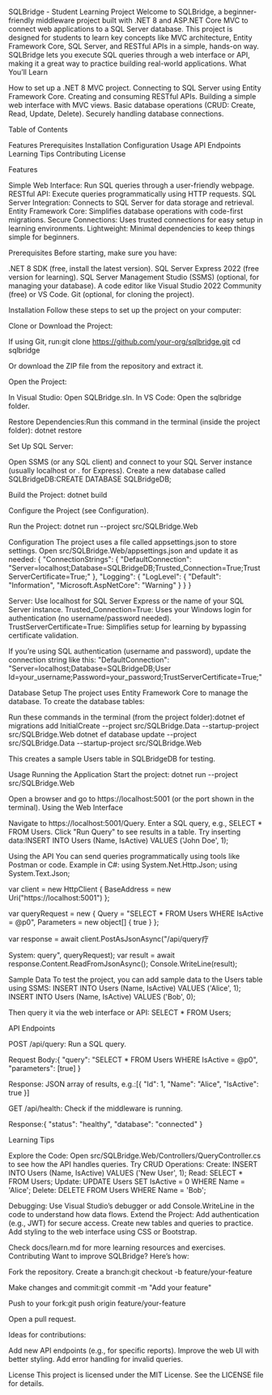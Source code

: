 SQLBridge - Student Learning Project
Welcome to SQLBridge, a beginner-friendly middleware project built with .NET 8 and ASP.NET Core MVC to connect web applications to a SQL Server database. This project is designed for students to learn key concepts like MVC architecture, Entity Framework Core, SQL Server, and RESTful APIs in a simple, hands-on way. SQLBridge lets you execute SQL queries through a web interface or API, making it a great way to practice building real-world applications.
What You’ll Learn

How to set up a .NET 8 MVC project.
Connecting to SQL Server using Entity Framework Core.
Creating and consuming RESTful APIs.
Building a simple web interface with MVC views.
Basic database operations (CRUD: Create, Read, Update, Delete).
Securely handling database connections.

Table of Contents

Features
Prerequisites
Installation
Configuration
Usage
API Endpoints
Learning Tips
Contributing
License

Features

Simple Web Interface: Run SQL queries through a user-friendly webpage.
RESTful API: Execute queries programmatically using HTTP requests.
SQL Server Integration: Connects to SQL Server for data storage and retrieval.
Entity Framework Core: Simplifies database operations with code-first migrations.
Secure Connections: Uses trusted connections for easy setup in learning environments.
Lightweight: Minimal dependencies to keep things simple for beginners.

Prerequisites
Before starting, make sure you have:

.NET 8 SDK (free, install the latest version).
SQL Server Express 2022 (free version for learning).
SQL Server Management Studio (SSMS) (optional, for managing your database).
A code editor like Visual Studio 2022 Community (free) or VS Code.
Git (optional, for cloning the project).

Installation
Follow these steps to set up the project on your computer:

Clone or Download the Project:

If using Git, run:git clone https://github.com/your-org/sqlbridge.git
cd sqlbridge


Or download the ZIP file from the repository and extract it.


Open the Project:

In Visual Studio: Open SQLBridge.sln.
In VS Code: Open the sqlbridge folder.


Restore Dependencies:Run this command in the terminal (inside the project folder):
dotnet restore


Set Up SQL Server:

Open SSMS (or any SQL client) and connect to your SQL Server instance (usually localhost or . for Express).
Create a new database called SQLBridgeDB:CREATE DATABASE SQLBridgeDB;




Build the Project:
dotnet build


Configure the Project (see Configuration).

Run the Project:
dotnet run --project src/SQLBridge.Web



Configuration
The project uses a file called appsettings.json to store settings. Open src/SQLBridge.Web/appsettings.json and update it as needed:
{
  "ConnectionStrings": {
    "DefaultConnection": "Server=localhost;Database=SQLBridgeDB;Trusted_Connection=True;TrustServerCertificate=True;"
  },
  "Logging": {
    "LogLevel": {
      "Default": "Information",
      "Microsoft.AspNetCore": "Warning"
    }
  }
}


Server: Use localhost for SQL Server Express or the name of your SQL Server instance.
Trusted_Connection=True: Uses your Windows login for authentication (no username/password needed).
TrustServerCertificate=True: Simplifies setup for learning by bypassing certificate validation.

If you’re using SQL authentication (username and password), update the connection string like this:
"DefaultConnection": "Server=localhost;Database=SQLBridgeDB;User Id=your_username;Password=your_password;TrustServerCertificate=True;"

Database Setup
The project uses Entity Framework Core to manage the database. To create the database tables:

Run these commands in the terminal (from the project folder):dotnet ef migrations add InitialCreate --project src/SQLBridge.Data --startup-project src/SQLBridge.Web
dotnet ef database update --project src/SQLBridge.Data --startup-project src/SQLBridge.Web


This creates a sample Users table in SQLBridgeDB for testing.

Usage
Running the Application
Start the project:
dotnet run --project src/SQLBridge.Web

Open a browser and go to https://localhost:5001 (or the port shown in the terminal).
Using the Web Interface

Navigate to https://localhost:5001/Query.
Enter a SQL query, e.g., SELECT * FROM Users.
Click "Run Query" to see results in a table.
Try inserting data:INSERT INTO Users (Name, IsActive) VALUES ('John Doe', 1);



Using the API
You can send queries programmatically using tools like Postman or code. Example in C#:
using System.Net.Http.Json;
using System.Text.Json;

var client = new HttpClient { BaseAddress = new Uri("https://localhost:5001") };

var queryRequest = new
{
    Query = "SELECT * FROM Users WHERE IsActive = @p0",
    Parameters = new object[] { true }
};

var response = await client.PostAsJsonAsync("/api/query疗

System: query", queryRequest);
var result = await response.Content.ReadFromJsonAsync<JsonElement>();
Console.WriteLine(result);

Sample Data
To test the project, you can add sample data to the Users table using SSMS:
INSERT INTO Users (Name, IsActive) VALUES ('Alice', 1);
INSERT INTO Users (Name, IsActive) VALUES ('Bob', 0);

Then query it via the web interface or API:
SELECT * FROM Users;

API Endpoints

POST /api/query: Run a SQL query.

Request Body:{
    "query": "SELECT * FROM Users WHERE IsActive = @p0",
    "parameters": [true]
}


Response: JSON array of results, e.g.:[{ "Id": 1, "Name": "Alice", "IsActive": true }]




GET /api/health: Check if the middleware is running.

Response:{ "status": "healthy", "database": "connected" }





Learning Tips

Explore the Code: Open src/SQLBridge.Web/Controllers/QueryController.cs to see how the API handles queries.
Try CRUD Operations:
Create: INSERT INTO Users (Name, IsActive) VALUES ('New User', 1);
Read: SELECT * FROM Users;
Update: UPDATE Users SET IsActive = 0 WHERE Name = 'Alice';
Delete: DELETE FROM Users WHERE Name = 'Bob';


Debugging: Use Visual Studio’s debugger or add Console.WriteLine in the code to understand how data flows.
Extend the Project:
Add authentication (e.g., JWT) for secure access.
Create new tables and queries to practice.
Add styling to the web interface using CSS or Bootstrap.



Check docs/learn.md for more learning resources and exercises.
Contributing
Want to improve SQLBridge? Here’s how:

Fork the repository.
Create a branch:git checkout -b feature/your-feature


Make changes and commit:git commit -m "Add your feature"


Push to your fork:git push origin feature/your-feature


Open a pull request.

Ideas for contributions:

Add new API endpoints (e.g., for specific reports).
Improve the web UI with better styling.
Add error handling for invalid queries.

License
This project is licensed under the MIT License. See the LICENSE file for details.
